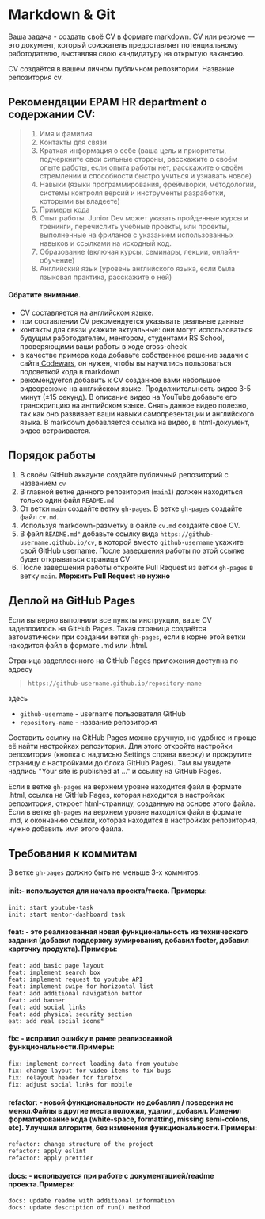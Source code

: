 #  Markdown & Git
 Ваша задача - создать своё CV в формате markdown.
 CV или резюме — это документ, который соискатель предоставляет потенциальному работодателю, выставляя свою кандидатуру на открытую вакансию.   

CV создаётся в вашем личном публичном репозитории. Название репозитория cv.  

## Рекомендации EPAM HR department о содержании CV:
 >1. Имя и фамилия
 >2. Контакты для связи
 >3. Краткая информация о себе (ваша цель и приоритеты, подчеркните свои сильные стороны, расскажите о своём опыте работы, если опыта работы нет, расскажите о своём стремлении и способности быстро учиться и узнавать новое)
 >4. Навыки (языки программирования, фреймворки, методологии, системы контроля версий и инструменты разработки, которыми вы владеете)
 >5. Примеры кода
 >6. Опыт работы. Junior Dev может указать пройденные курсы и тренинги, перечислить учебные проекты, или проекты, выполненные на фрилансе с указанием использованных навыков и ссылками на исходный код.
 >7. Образование (включая курсы, семинары, лекции, онлайн-обучение)
 >8. Английский язык (уровень английского языка, если была языковая практика, расскажите о ней)

#### Обратите внимание.
* CV составляется на английском языке.
* при составлении CV рекомендуется указывать реальные данные
* контакты для связи укажите актуальные: они могут использоваться будущим работодателем, ментором, студентами RS School, проверяющими ваши работы в ходе cross-check
*  в качестве примера кода добавьте собственное решение задачи с сайта[ Codewars](<https://www.codewars.com>), он нужен, чтобы вы научились пользоваться подсветкой кода в markdown
* рекомендуется добавить к CV созданное вами небольшое видеорезюме на английском языке. Продолжительность видео 3-5 минут (±15 секунд). В описание видео на YouTube добавьте его транскрипцию на английском языке. Снять данное видео полезно, так как оно развивает ваши навыки самопрезентации и английского языка. В markdown добавляется ссылка на видео, в html-документ, видео встраивается.



## Порядок работы
 >
  1. В своём GitHub аккаунте создайте публичный репозиторий с названием `cv`
  2. В главной ветке данного репозитория (`main1`) должен находиться только один файл `README.md`
  3. От ветки `main` создайте ветку `gh-pages`. В ветке `gh-pages` создайте файл `cv.md`.
  4. Используя markdown-разметку в файле `cv.md` создайте своё CV.
  5. В файл `README.md"` добавьте ссылку вида `https://github-username.github.io/cv`, в которой вместо `github-username` укажите свой GitHub username. После завершения работы по этой ссылке будет открываться страница CV
  6. После завершения работы откройте Pull Request из ветки `gh-pages` в ветку `main`. **Мержить Pull Request не нужно**

  ## Деплой на GitHub Pages ##
  Если вы верно выполнили все пункты инструкции, ваше CV задеплоилось на GitHub Pages. Такая страница создаётся автоматически при создании ветки `gh-pages`, если в корне этой ветки находится файл в формате .md или .html.

Страница задеплоенного на GitHub Pages приложения доступна по адресу

>`https://github-username.github.io/repository-name`

здесь

* `github-username` - username пользователя GitHub
* `repository-name` - название репозитория

Составить ссылку на GitHub Pages можно вручную, но удобнее и проще её найти настройках репозитория. Для этого откройте настройки репозитория (кнопка с надписью Settings справа вверху) и прокрутите страницу с настройками до блока GitHub Pages). Там вы увидете надпись "Your site is published at ..." и ссылку на GitHub Pages.

Если в ветке `gh-pages` на верхнем уровне находится файл в формате .html, ссылка на GitHub Pages, которая находится в настройках репозитория, откроет html-страницу, созданную на основе этого файла. Если в ветке `gh-pages` на верхнем уровне находится файл в формате .md, к окончанию ссылки, которая находится в настройках репозитория, нужно добавить имя этого файла.

## Требования к коммитам ##

В ветке `gh-pages` должно быть не меньше 3-х коммитов.


#### init:- используется для начала проекта/таска. Примеры:

    init: start youtube-task
    init: start mentor-dashboard task 

#### feat: - это реализованная новая функциональность из технического задания (добавил поддержку зумирования, добавил footer, добавил карточку продукта). Примеры:

    feat: add basic page layout 
    feat: implement search box
    feat: implement request to youtube API
    feat: implement swipe for horizontal list
    feat: add additional navigation button
    feat: add banner
    feat: add social links
    feat: add physical security section
    eat: add real social icons"

#### fix: - исправил ошибку в ранее реализованной функциональности.Примеры:

    fix: implement correct loading data from youtube
    fix: change layout for video items to fix bugs
    fix: relayout header for firefox
    fix: adjust social links for mobile

#### refactor: - новой функциональности не добавлял / поведения не менял.Файлы в другие места положил, удалил, добавил. Изменил форматирование кода (white-space, formatting, missing semi-colons, etc). Улучшил алгоритм, без изменения функциональности. Примеры:

    refactor: change structure of the project
    refactor: apply eslint
    refactor: apply prettier

#### docs: - используется при работе с документацией/readme проекта.Примеры:

    docs: update readme with additional information
    docs: update description of run() method
